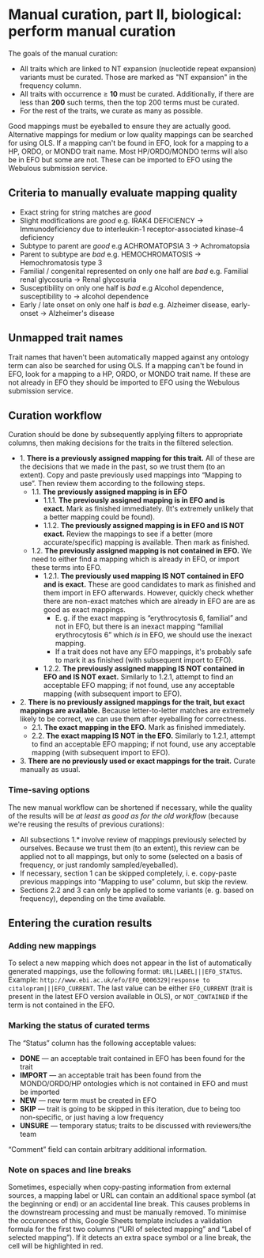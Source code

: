 # Manual curation, part II, biological: perform manual curation

The goals of the manual curation:
* All traits which are linked to NT expansion (nucleotide repeat expansion) variants must be curated. Those are marked as "NT expansion" in the frequency column.
* All traits with occurrence ≥ **10** must be curated. Additionally, if there are less than **200** such terms, then the top 200 terms must be curated.
* For the rest of the traits, we curate as many as possible.

Good mappings must be eyeballed to ensure they are actually good. Alternative mappings for medium or low quality mappings can be searched for using OLS. If a mapping can't be found in EFO, look for a mapping to a HP, ORDO, or MONDO trait name. Most HP/ORDO/MONDO terms will also be in EFO but some are not. These can be imported to EFO using the Webulous submission service.

## Criteria to manually evaluate mapping quality
* Exact string for string matches are _good_
* Slight modifications are _good_ e.g. IRAK4 DEFICIENCY → Immunodeficiency due to interleukin-1 receptor-associated kinase-4 deficiency
* Subtype to parent are _good_ e.g ACHROMATOPSIA 3 → Achromatopsia
* Parent to subtype are _bad_ e.g. HEMOCHROMATOSIS → Hemochromatosis type 3
* Familial / congenital represented on only one half are _bad_ e.g. Familial renal glycosuria → Renal glycosuria
* Susceptibility on only one half is _bad_ e.g Alcohol dependence, susceptibility to → alcohol dependence
* Early / late onset on only one half is _bad_ e.g. Alzheimer disease, early-onset → Alzheimer's disease

## Unmapped trait names
Trait names that haven't been automatically mapped against any ontology term can also be searched for using OLS. If a mapping can't be found in EFO, look for a mapping to a HP, ORDO, or MONDO trait name. If these are not already in EFO they should be imported to EFO using the Webulous submission service.

## Curation workflow
Curation should be done by subsequently applying filters to appropriate columns, then making decisions for the traits in the filtered selection.

* 1\. **There is a previously assigned mapping for this trait.** All of these are the decisions that we made in the past, so we trust them (to an extent). Copy and paste previously used mappings into “Mapping to use”. Then review them according to the following steps.
  * 1.1. **The previously assigned mapping is in EFO**
    * 1.1.1. **The previously assigned mapping is in EFO and is exact.** Mark as finished immediately. (It's extremely unlikely that a better mapping could be found).
    * 1.1.2. **The previously assigned mapping is in EFO and IS NOT exact.** Review the mappings to see if a better (more accurate/specific) mapping is available. Then mark as finished.
  * 1.2. **The previously assigned mapping is not contained in EFO.** We need to either find a mapping which is already in EFO, or import these terms into EFO.
    * 1.2.1. **The previously used mapping IS NOT contained in EFO and is exact.** These are good candidates to mark as finished and them import in EFO afterwards. However, quickly check whether there are non-exact matches which are already in EFO are are as good as exact mappings.
      * E. g. if the exact mapping is “erythrocytosis 6, familial” and not in EFO, but there is an inexact mapping “familial erythrocytosis 6” which *is* in EFO, we should use the inexact mapping.
      * If a trait does not have any EFO mappings, it's probably safe to mark it as finished (with subsequent import to EFO).
    * 1.2.2. **The previously assigned mapping IS NOT contained in EFO and IS NOT exact.** Similarly to 1.2.1, attempt to find an acceptable EFO mapping; if not found, use any acceptable mapping (with subsequent import to EFO).
* 2\. **There is no previously assigned mappings for the trait, but exact mappings are available.** Because letter-to-letter matches are extremely likely to be correct, we can use them after eyeballing for correctness.
  * 2.1. **The exact mapping in the EFO.** Mark as finished immediately.
  * 2.2. **The exact mapping IS NOT in the EFO.** Similarly to 1.2.1, attempt to find an acceptable EFO mapping; if not found, use any acceptable mapping (with subsequent import to EFO).
* 3\. **There are no previously used or exact mappings for the trait.** Curate manually as usual.

### Time-saving options
The new manual workflow can be shortened if necessary, while the quality of the results will be _at least as good as for the old workflow_ (because we're reusing the results of previous curations):
* All subsections 1.\* involve review of mappings previously selected by ourselves. Because we trust them (to an extent), this review can be applied not to all mappings, but only to some (selected on a basis of frequency, or just randomly sampled/eyeballed).
* If necessary, section 1 can be skipped completely, i. e. copy-paste previous mappings into “Mapping to use” column, but skip the review.
* Sections 2.2 and 3 can only be applied to some variants (e. g. based on frequency), depending on the time available.

## Entering the curation results

### Adding new mappings
To select a new mapping which does not appear in the list of automatically generated mappings, use the following format: `URL|LABEL|||EFO_STATUS`. Example: `http://www.ebi.ac.uk/efo/EFO_0006329|response to citalopram|||EFO_CURRENT`. The last value can be either `EFO_CURRENT` (trait is present in the latest EFO version available in OLS), or `NOT_CONTAINED` if the term is not contained in the EFO.

### Marking the status of curated terms
The “Status” column has the following acceptable values:
* **DONE** — an acceptable trait contained in EFO has been found for the trait
* **IMPORT** — an acceptable trait has been found from the MONDO/ORDO/HP ontologies which is not contained in EFO and must be imported
* **NEW** — new term must be created in EFO
* **SKIP** — trait is going to be skipped in this iteration, due to being too non-specific, or just having a low frequency
* **UNSURE** — temporary status; traits to be discussed with reviewers/the team

“Comment” field can contain arbitrary additional information.

### Note on spaces and line breaks
Sometimes, especially when copy-pasting information from external sources, a mapping label or URL can contain an additional space symbol (at the beginning or end) or an accidental line break. This causes problems in the downstream processing and must be manually removed. To minimise the occurences of this, Google Sheets template includes a validation formula for the first two columns (“URI of selected mapping” and “Label of selected mapping”). If it detects an extra space symbol or a line break, the cell will be highlighted in red.
